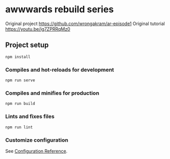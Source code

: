 # awwwards rebuild series

Original project https://github.com/wrongakram/ar-episode1
Original tutorial https://youtu.be/ig7ZPRRqMz0

## Project setup
```
npm install
```

### Compiles and hot-reloads for development
```
npm run serve
```

### Compiles and minifies for production
```
npm run build
```

### Lints and fixes files
```
npm run lint
```

### Customize configuration
See [Configuration Reference](https://cli.vuejs.org/config/).
